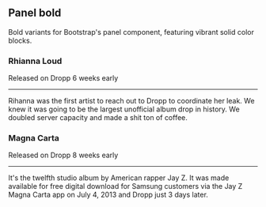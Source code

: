 ## Panel bold

Bold variants for Bootstrap's panel component, featuring vibrant solid color blocks.

<div class="row">
  <div class="col-md-6">
    <div class="panel panel-bold panel-danger">
      <div class="panel-body p-b-lg">
        <h3 class="m-y-0">Rhianna Loud</h3>
        <p>Released on Dropp 6 weeks early</p>
        <hr>
        <p>Rihanna was the first artist to reach out to Dropp to coordinate her leak. We knew it was going to be the largest unofficial album drop in history. We doubled server capacity and made a shit ton of coffee.</p>
      </div>
    </div>
  </div>
  <div class="col-md-6">
    <div class="panel panel-bold panel-info">
      <div class="panel-body p-b-lg">
        <h3 class="m-y-0">Magna Carta</h3>
        <p>Released on Dropp 8 weeks early</p>
        <hr>
        <p>It's the twelfth studio album by American rapper Jay Z. It was made available for free digital download for Samsung customers via the Jay Z Magna Carta app on July 4, 2013 and Dropp just 3 days later.</p>
      </div>
    </div>
  </div>
</div>
